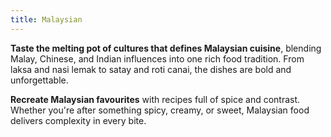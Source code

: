 ```yaml
---
title: Malaysian
---
```


**Taste the melting pot of cultures that defines Malaysian cuisine**, blending Malay, Chinese, and Indian influences into one rich food tradition. From laksa and nasi lemak to satay and roti canai, the dishes are bold and unforgettable.

**Recreate Malaysian favourites** with recipes full of spice and contrast. Whether you're after something spicy, creamy, or sweet, Malaysian food delivers complexity in every bite.
